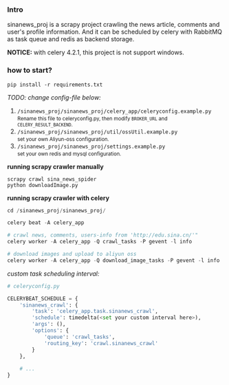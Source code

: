  ### Intro
 sinanews_proj is a scrapy project crawling the news article, comments and user's profile information. And it can be 
 scheduled by celery with RabbitMQ as task queue and redis as backend storage.
 
 **NOTICE:** with celery 4.2.1, this project is not support windows.


 ### how to start?
 
```
pip install -r requirements.txt
```

*TODO: change config-file below:*
 1. `/sinanews_proj/sinanews_proj/celery_app/celeryconfig.example.py`  
 <small>Rename this file to celeryconfig.py, then modify `BROKER_URL` and `CELERY_RESULT_BACKEND`.</small>
 2. `/sinanews_proj/sinanews_proj/util/ossUtil.example.py`  
 <small>set your own Aliyun-oss configuration.</small>
 3. `/sinanews_proj/sinanews_proj/settings.example.py`  
 <small>set your own redis and mysql configuration.</small>


**running scrapy crawler manually**
```commandline
scrapy crawl sina_news_spider
python downloadImage.py
```


**running scrapy crawler with celery**
```python
cd /sinanews_proj/sinanews_proj/

celery beat -A celery_app

# crawl news, comments, users-info from 'http://edu.sina.cn/'"
celery worker -A celery_app -Q crawl_tasks -P gevent -l info

# download images and upload to aliyun oss
celery worker -A celery_app -Q download_image_tasks -P gevent -l info
```

*custom task scheduling interval:*  

```python
# celeryconfig.py

CELERYBEAT_SCHEDULE = {
    'sinanews_crawl': {
        'task': 'celery_app.task.sinanews_crawl',
        'schedule': timedelta(<set your custom interval here>),
        'args': (),
        'options': {
            'queue': 'crawl_tasks',
            'routing_key': 'crawl.sinanews_crawl'
        }
    },
    
    # ...
}
```
